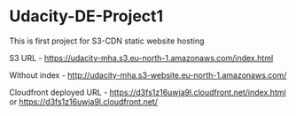 # Udacity-DE-Project1
This is first project for S3-CDN static website hosting


S3 URL - https://udacity-mha.s3.eu-north-1.amazonaws.com/index.html

Without index - http://udacity-mha.s3-website.eu-north-1.amazonaws.com/

Cloudfront deployed URL - https://d3fs1z16uwja9l.cloudfront.net/index.html or https://d3fs1z16uwja9l.cloudfront.net/




